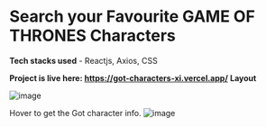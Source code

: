 # Search your Favourite GAME OF THRONES Characters

**Tech stacks used** - Reactjs, Axios, CSS

**Project is live here: https://got-characters-xi.vercel.app/**
**Layout**

![image](https://github.com/ananysagar/GOT-Characters/assets/39479521/8ca8a8c0-ee83-4559-ab7c-cb483ddb314d)

Hover to get the Got character info.
![image](https://github.com/ananysagar/GOT-Characters/assets/39479521/3fc4e3ba-a28e-4870-a1cd-0719cf6521f8)
